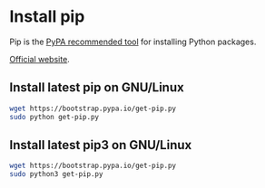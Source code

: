 # Install pip

Pip is the  [PyPA recommended tool](https://packaging.python.org/current/) for installing Python packages.

[Official website](https://pypi.python.org/pypi/pip).

## Install latest pip on GNU/Linux

```bash
wget https://bootstrap.pypa.io/get-pip.py
sudo python get-pip.py
```

## Install latest pip3 on GNU/Linux

```bash
wget https://bootstrap.pypa.io/get-pip.py
sudo python3 get-pip.py
```

